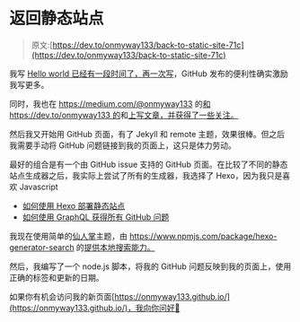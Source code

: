 # 返回静态站点

> 原文:[https://dev.to/onmyway133/back-to-static-site-71c](https://dev.to/onmyway133/back-to-static-site-71c)

我写 [Hello world 已经有一段时间了，再一次写](https://github.com/onmyway133/blog/issues/1)，GitHub 发布的便利性确实激励我写更多。

同时，我也在 https://medium.com/@onmyway133 的[和 https://dev.to/onmyway133 的](https://medium.com/@onmyway133)和[上写文章，并获得了一些关注。](https://dev.to/onmyway133)

然后我又开始用 GitHub 页面，有了 Jekyll 和 remote 主题，效果很棒。但之后我需要手动将 GitHub 问题链接到我的页面上，这只是体力劳动。

最好的组合是有一个由 GitHub issue 支持的 GitHub 页面。在比较了不同的静态站点生成器之后，我实际上尝试了所有的生成器，我选择了 Hexo，因为我只是喜欢 Javascript

*   [如何使用 Hexo 部署静态站点](https://github.com/onmyway133/blog/issues/392)
*   [如何使用 GraphQL 获得所有 GitHub 问题](https://github.com/onmyway133/blog/issues/393)

我现在使用简单的[仙人掌](https://github.com/probberechts/hexo-theme-cactus)主题，由 https://www.npmjs.com/package/hexo-generator-search 的[提供本地搜索能力。](https://www.npmjs.com/package/hexo-generator-search)

然后，我编写了一个 node.js 脚本，将我的 GitHub 问题反映到我的页面上，使用正确的标签和更新的日期。

如果你有机会访问我的新页面[https://onmyway133.github.io/](https://onmyway133.github.io/)，我向你问好👋